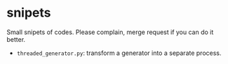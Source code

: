 # snipets
Small snipets of codes. Please complain, merge request if you can do it better.

* `threaded_generator.py`: transform a generator into a separate process.
